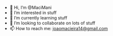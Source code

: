 - 👋 Hi, I’m @MaciMani
- 👀 I’m interested in stuff
- 🌱 I’m currently learning stuff
- 💞️ I’m looking to collaborate on lots of stuff
- 📫 How to reach me: joaomacieira14@gmail.com

<!---
MaciMani/MaciMani is a ✨ special ✨ repository because its `README.md` (this file) appears on your GitHub profile.
You can click the Preview link to take a look at your changes.
--->
